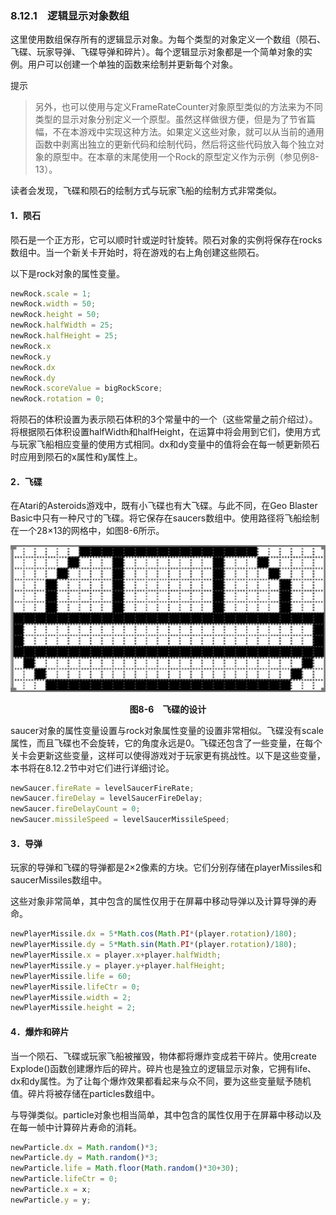### 8.12.1　逻辑显示对象数组

这里使用数组保存所有的逻辑显示对象。为每个类型的对象定义一个数组（陨石、飞碟、玩家导弹、飞碟导弹和碎片）。每个逻辑显示对象都是一个简单对象的实例。用户可以创建一个单独的函数来绘制并更新每个对象。

提示

> 另外，也可以使用与定义FrameRateCounter对象原型类似的方法来为不同类型的显示对象分别定义一个原型。虽然这样做很方便，但是为了节省篇幅，不在本游戏中实现这种方法。如果定义这些对象，就可以从当前的通用函数中剥离出独立的更新代码和绘制代码，然后将这些代码放入每个独立对象的原型中。在本章的末尾使用一个Rock的原型定义作为示例（参见例8-13）。

读者会发现，飞碟和陨石的绘制方式与玩家飞船的绘制方式非常类似。

#### 1．陨石

陨石是一个正方形，它可以顺时针或逆时针旋转。陨石对象的实例将保存在rocks数组中。当一个新关卡开始时，将在游戏的右上角创建这些陨石。

以下是rock对象的属性变量。

```javascript
newRock.scale = 1;
newRock.width = 50;
newRock.height = 50;
newRock.halfWidth = 25;
newRock.halfHeight = 25;
newRock.x
newRock.y
newRock.dx
newRock.dy
newRock.scoreValue = bigRockScore;
newRock.rotation = 0;
```

将陨石的体积设置为表示陨石体积的3个常量中的一个（这些常量之前介绍过）。将根据陨石体积设置halfWidth和halfHeight，在运算中将会用到它们，使用方式与玩家飞船相应变量的使用方式相同。dx和dy变量中的值将会在每一帧更新陨石时应用到陨石的x属性和y属性上。

#### 2．飞碟

在Atari的Asteroids游戏中，既有小飞碟也有大飞碟。与此不同，在Geo Blaster Basic中只有一种尺寸的飞碟。将它保存在saucers数组中。使用路径将飞船绘制在一个28×13的网格中，如图8-6所示。

![137.png](../images/137.png)
<center class="my_markdown"><b class="my_markdown">图8-6　飞碟的设计</b></center>

saucer对象的属性变量设置与rock对象属性变量的设置非常相似。飞碟没有scale属性，而且飞碟也不会旋转，它的角度永远是0。飞碟还包含了一些变量，在每个关卡会更新这些变量，这样可以使得游戏对于玩家更有挑战性。以下是这些变量，本书将在8.12.2节中对它们进行详细讨论。

```javascript
newSaucer.fireRate = levelSaucerFireRate;
newSaucer.fireDelay = levelSaucerFireDelay;
newSaucer.fireDelayCount = 0;
newSaucer.missileSpeed = levelSaucerMissileSpeed;
```

#### 3．导弹

玩家的导弹和飞碟的导弹都是2×2像素的方块。它们分别存储在playerMissiles和saucerMissiles数组中。

这些对象非常简单，其中包含的属性仅用于在屏幕中移动导弹以及计算导弹的寿命。

```javascript
newPlayerMissile.dx = 5*Math.cos(Math.PI*(player.rotation)/180);
newPlayerMissile.dy = 5*Math.sin(Math.PI*(player.rotation)/180);
newPlayerMissile.x = player.x+player.halfWidth;
newPlayerMissile.y = player.y+player.halfHeight;
newPlayerMissile.life = 60;
newPlayerMissile.lifeCtr = 0;
newPlayerMissile.width = 2;
newPlayerMissile.height = 2;
```

#### 4．爆炸和碎片

当一个陨石、飞碟或玩家飞船被摧毁，物体都将爆炸变成若干碎片。使用create Explode()函数创建爆炸后的碎片。碎片也是独立的逻辑显示对象，它拥有life、dx和dy属性。为了让每个爆炸效果都看起来与众不同，要为这些变量赋予随机值。碎片将被存储在particles数组中。

与导弹类似。particle对象也相当简单，其中包含的属性仅用于在屏幕中移动以及在每一帧中计算碎片寿命的消耗。

```javascript
newParticle.dx = Math.random()*3;
newParticle.dy = Math.random()*3;
newParticle.life = Math.floor(Math.random()*30+30);
newParticle.lifeCtr = 0;
newParticle.x = x;
newParticle.y = y;
```

